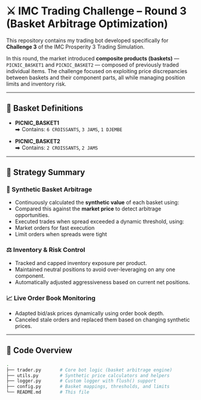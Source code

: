 # ⚔️ IMC Trading Challenge – Round 3 (Basket Arbitrage Optimization)

This repository contains my trading bot developed specifically for **Challenge 3** of the IMC Prosperity 3 Trading Simulation.

In this round, the market introduced **composite products (baskets)** — `PICNIC_BASKET1` and `PICNIC_BASKET2` — composed of previously traded individual items. The challenge focused on exploiting price discrepancies between baskets and their component parts, all while managing position limits and inventory risk.

---

## 🧺 Basket Definitions

- **PICNIC_BASKET1**  
  ⮕ Contains: `6 CROISSANTS`, `3 JAMS`, `1 DJEMBE`

- **PICNIC_BASKET2**  
  ⮕ Contains: `2 CROISSANTS`, `2 JAMS`

---

## 🚀 Strategy Summary

### 🔁 Synthetic Basket Arbitrage
- Continuously calculated the **synthetic value** of each basket using:
- Compared this against the **market price** to detect arbitrage opportunities.
- Executed trades when spread exceeded a dynamic threshold, using:
- Market orders for fast execution
- Limit orders when spreads were tight

### ⚖️ Inventory & Risk Control
- Tracked and capped inventory exposure per product.
- Maintained neutral positions to avoid over-leveraging on any one component.
- Automatically adjusted aggressiveness based on current net positions.

### 📈 Live Order Book Monitoring
- Adapted bid/ask prices dynamically using order book depth.
- Canceled stale orders and replaced them based on changing synthetic prices.

---

## 📁 Code Overview

```bash
.
├── trader.py       # Core bot logic (basket arbitrage engine)
├── utils.py        # Synthetic price calculators and helpers
├── logger.py       # Custom logger with flush() support
├── config.py       # Basket mappings, thresholds, and limits
└── README.md       # This file
